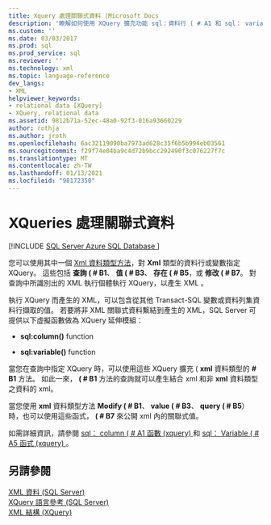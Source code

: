 ```yaml
---
title: Xquery 處理關聯式資料 |Microsoft Docs
description: '瞭解如何使用 XQuery 擴充功能 sql：資料行 ( # A1 和 sql： variable ( # A3，將非 XML 關聯式資料系結至 XML。'
ms.custom: ''
ms.date: 03/03/2017
ms.prod: sql
ms.prod_service: sql
ms.reviewer: ''
ms.technology: xml
ms.topic: language-reference
dev_langs:
- XML
helpviewer_keywords:
- relational data [XQuery]
- XQuery, relational data
ms.assetid: 9812b71a-52ec-48a0-92f3-016a93660229
author: rothja
ms.author: jroth
ms.openlocfilehash: 6ac32119090ba7973ad628c35f6b5b994eb03561
ms.sourcegitcommit: f29f74e04ba9c4d72b9bcc292490f3c076227f7c
ms.translationtype: MT
ms.contentlocale: zh-TW
ms.lasthandoff: 01/13/2021
ms.locfileid: "98172350"
---
```

# <a name="xqueries-handling-relational-data"></a>XQueries 處理關聯式資料
[!INCLUDE [SQL Server Azure SQL Database ](../includes/applies-to-version/sqlserver.md)]

  您可以使用其中一個 [Xml 資料類型方法](../t-sql/xml/xml-data-type-methods.md)，對 **Xml** 類型的資料行或變數指定 XQuery。 這些包括 **查詢 ( # B1**、 **值 ( # B3**、 **存在 ( # B5**，或 **修改 ( # B7**。 對查詢中所識別出的 XML 執行個體執行 XQuery，以產生 XML 。  
  
 執行 XQuery 而產生的 XML，可以包含從其他 Transact-SQL 變數或資料列集資料行擷取的值。 若要將非 XML 關聯式資料繫結到產生的 XML，SQL Server 可提供以下虛擬函數做為 XQuery 延伸模組：  
  
-   **sql:column()** function  
  
-   **sql:variable()** function  
  
 當您在查詢中指定 XQuery 時，可以使用這些 XQuery 擴充 ( **xml** 資料類型的 **# B1** 方法。 如此一來， **( # B1** 方法的查詢就可以產生結合 xml 和非 **xml** 資料類型之資料的 xml。  
  
 當您使用 **xml** 資料類型方法 **Modify ( # B1**、 **value ( # B3**、 **query ( # B5**）時，也可以使用這些函式， **( # B7** 來公開 xml 內的關聯式值。  
  
 如需詳細資訊，請參閱 [sql： column ( # A1 函數 (xquery) ](../xquery/xquery-extension-functions-sql-column.md) 和 [sql： Variable ( # A5 函式 (xquery) ](../xquery/xquery-extension-functions-sql-variable.md)。  
  
## <a name="see-also"></a>另請參閱  
 [XML 資料 &#40;SQL Server&#41;](../relational-databases/xml/xml-data-sql-server.md)   
 [XQuery 語言參考 &#40;SQL Server&#41;](../xquery/xquery-language-reference-sql-server.md)   
 [XML 結構 &#40;XQuery&#41;](../xquery/xml-construction-xquery.md)  
  
  
